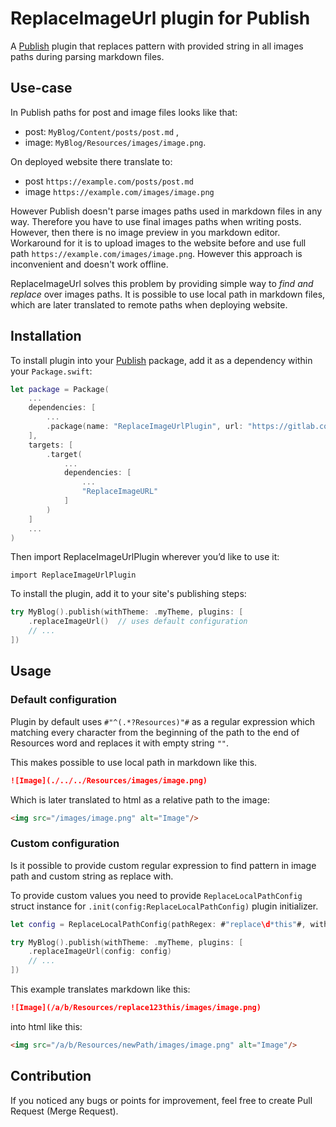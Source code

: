 # ReplaceImageUrl plugin for Publish
A [Publish](https://github.com/johnsundell/publish.git) plugin that replaces pattern with provided string in all images paths during parsing markdown files.

## Use-case
In Publish paths for post and image files looks like that: 
- post: `MyBlog/Content/posts/post.md` ,
- image: `MyBlog/Resources/images/image.png`.

On deployed website there translate to:
- post `https://example.com/posts/post.md`
- image `https://example.com/images/image.png`

However Publish doesn't parse images paths used in markdown files in any way. Therefore you have to use final images paths when writing posts. However, then there is no image preview in you markdown editor. Workaround for it is to upload images to the website before and use full path `https://example.com/images/image.png`. However this approach is inconvenient and doesn't work offline. 

ReplaceImageUrl solves this problem by providing simple way to *find and replace* over images paths. It is possible to use local path in markdown files, which are later translated to remote paths when deploying website.

## Installation
To install plugin into your [Publish](https://github.com/johnsundell/publish) package, add it as a dependency within your `Package.swift`:
    
```swift
let package = Package(
    ...
    dependencies: [
        ...
        .package(name: "ReplaceImageUrlPlugin", url: "https://gitlab.com/Malauch/ReplaceImageUrlPlugin.git", from: "0.1.0")
    ],
    targets: [
        .target(
            ...
            dependencies: [
                ...
                "ReplaceImageURL"
            ]
        )
    ]
    ...
)
```

Then import ReplaceImageUrlPlugin wherever you’d like to use it:
    
    import ReplaceImageUrlPlugin

To install the plugin, add it to your site's publishing steps:

```swift
try MyBlog().publish(withTheme: .myTheme, plugins: [
	.replaceImageUrl()  // uses default configuration
	// ...
])
```

## Usage
### Default configuration
Plugin by default uses `#"^(.*?Resources)"#` as a regular expression which matching every character from the beginning of the path to the end of Resources word and replaces it with empty string `""`.

This makes possible to use local path in markdown like this.

```markdown   
![Image](./../../Resources/images/image.png)
```

Which is later translated to html as a relative path to the image:

```html
<img src="/images/image.png" alt="Image"/>
```

### Custom configuration
Is it possible to provide custom regular expression to find pattern in image path and custom string as replace with.

To provide custom values you need to provide `ReplaceLocalPathConfig` struct instance for `.init(config:ReplaceLocalPathConfig)` plugin initializer.

```swift
let config = ReplaceLocalPathConfig(pathRegex: #"replace\d*this"#, with: "newPath")

try MyBlog().publish(withTheme: .myTheme, plugins: [
	.replaceImageUrl(config: config)
	// ...
])
```

This example translates markdown like this:

```markdown    
![Image](/a/b/Resources/replace123this/images/image.png)
```

into html like this:

```html
<img src="/a/b/Resources/newPath/images/image.png" alt="Image"/>
```

## Contribution
If you noticed any bugs or points for improvement, feel free to create Pull Request (Merge Request).